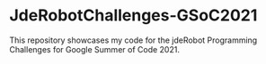 # JdeRobotChallenges-GSoC2021
This repository showcases my code for the jdeRobot Programming Challenges for Google Summer of Code 2021.
